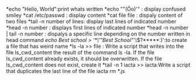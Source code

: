 *echo "Hello, World":print whats written
*echo "\"(Ôo)'" : display confused smiley
*cat /etc/passwd : display content
*cat file file : dispaly content of two files
*tail -n number of lines: display last lines of indicated number
*head -n number : displays first lines of indicated number
*head -n number | tail -n number : dispalys a specific line depending on the number written in head command
*echo Best school > '\*\\'"Best School"\'\\*$\?\*\*\*\*\*:)':to create a file that has weird name
*ls -la >> file : Write a script that writes into the file ls_cwd_content the result of the command ls -la. If the file ls_cwd_content already exists, it should be overwritten. If the file ls_cwd_content does not exist, create it
*tail -n 1 iacta >> iacta:Write a script that duplicates the last line of the file iacta
rm *.js 
